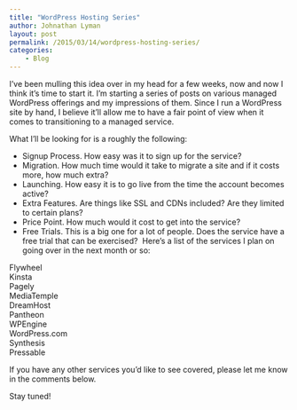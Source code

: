 ```yaml
---
title: "WordPress Hosting Series"
author: Johnathan Lyman
layout: post
permalink: /2015/03/14/wordpress-hosting-series/
categories:
    - Blog
---
```


I’ve been mulling this idea over in my head for a few weeks, now and now I think it’s time to start it. I’m starting a series of posts on various managed WordPress offerings and my impressions of them. Since I run a WordPress site by hand, I believe it’ll allow me to have a fair point of view when it comes to transitioning to a managed service.

What I’ll be looking for is a roughly the following:

- Signup Process. How easy was it to sign up for the service?
- Migration. How much time would it take to migrate a site and if it costs more, how much extra?
- Launching. How easy it is to go live from the time the account becomes active?
- Extra Features. Are things like SSL and CDNs included? Are they limited to certain plans?&nbsp;
- Price Point. How much would it cost to get into the service?
- Free Trials. This is a big one for a lot of people. Does the service have a free trial that can be exercised?&nbsp;
Here’s a list of the services I plan on going over in the next month or so:

Flywheel  
Kinsta  
Pagely  
MediaTemple  
DreamHost  
Pantheon  
WPEngine  
WordPress.com  
Synthesis  
Pressable

If you have any other services you’d like to see covered, please let me know in the comments below.

Stay tuned!


